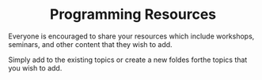 <h1 align="center">Programming Resources</h1>


Everyone is encouraged to share your resources which include workshops, seminars, and other content that they wish to add.

Simply add to the existing topics or create a new foldes forthe topics that you wish to add.



